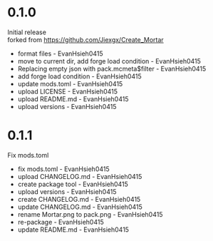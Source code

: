 # 0.1.0

Initial release  
forked from https://github.com/Jiexgx/Create_Mortar

- format files - EvanHsieh0415
- move to current dir, add forge load condition - EvanHsieh0415
- Replacing empty json with pack.mcmeta$filter - EvanHsieh0415
- add forge load condition - EvanHsieh0415
- update mods.toml - EvanHsieh0415
- upload LICENSE - EvanHsieh0415
- upload README.md - EvanHsieh0415
- upload versions - EvanHsieh0415

# 0.1.1

Fix mods.toml

- fix mods.toml - EvanHsieh0415
- upload CHANGELOG.md - EvanHsieh0415
- create package tool - EvanHsieh0415
- upload versions - EvanHsieh0415
- create CHANGELOG.md - EvanHsieh0415
- update CHANGELOG.md - EvanHsieh0415
- rename Mortar.png to pack.png - EvanHsieh0415
- re-package - EvanHsieh0415
- update README.md - EvanHsieh0415
